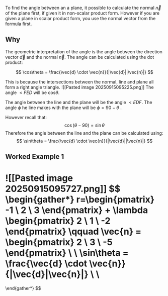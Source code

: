 To find the angle between an a plane, it possible to calculate the normal $\vec{n}$ of the plane first, if given it in non-scalar product form. However if you are given a plane in scalar product form, you use the normal vector from the formula first. 

## Why
The geometric interpretation of the angle is the angle between the direction vector $\vec{d}$ and the normal $\vec{n}$.  The angle can be calculated using the dot product:

$$
\cos\theta = \frac{\vec{d} \cdot  \vec{n}}{|\vec{d}||\vec{n}|}
$$



This is because the intersections between the normal, line and plane all form a right angle triangle.
![[Pasted image 20250915095225.png]]
The angle $<FED$ will be cos$\theta$.

The angle between the line and the plane will be the angle $<EDF$. The angle $\phi$ he line makes with the plane will be $\phi = 90 - \theta$ . 

However recall that:
$$
\cos(\theta - 90)= \sin\theta
$$
Therefore the angle between the line and the plane can be calculated using:
$$
\sin\theta = \frac{\vec{d} \cdot  \vec{n}}{|\vec{d}||\vec{n}|}
$$


## Worked Example 1
![[Pasted image 20250915095727.png]]
$$
\begin{gather*}
r=\begin{pmatrix}
-1 \\
2 \\
3
\end{pmatrix} + \lambda \begin{pmatrix}
2 \\
1 \\
-2
\end{pmatrix} \qquad \vec{n} = \begin{pmatrix}
2 \\
3 \\
-5
\end{pmatrix} \\ \\
\sin\theta = \frac{\vec{d} \cdot  \vec{n}}{|\vec{d}|\vec{n}|} \\ \\
=
\end{gather*}
$$